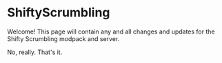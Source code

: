 # ShiftyScrumbling
Welcome! This page will contain any and all changes and updates for the Shifty Scrumbling modpack and server.

No, really. That's it.
